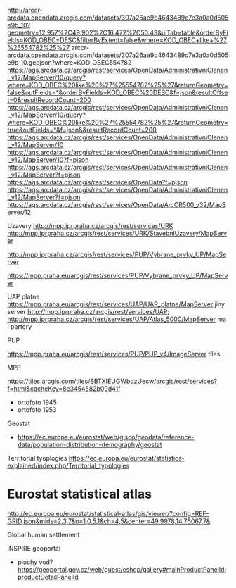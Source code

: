 http://arccr-arcdata.opendata.arcgis.com/datasets/307a26ae9b4643489c7e3a0a0d505e9b_10?geometry=12.957%2C49.902%2C16.472%2C50.43&uiTab=table&orderByFields=KOD_OBEC+DESC&filterByExtent=false&where=KOD_OBEC+like+%27%25554782%25%27
arccr-arcdata.opendata.arcgis.com/datasets/307a26ae9b4643489c7e3a0a0d505e9b_10.geojson?where=KOD_OBEC554782
https://ags.arcdata.cz/arcgis/rest/services/OpenData/AdministrativniCleneni_v12/MapServer/10/query?where=KOD_OBEC%20like%20%27%25554782%25%27&returnGeometry=false&outFields=*&orderByFields=KOD_OBEC%20DESC&f=json&resultOffset=0&resultRecordCount=200
https://ags.arcdata.cz/arcgis/rest/services/OpenData/AdministrativniCleneni_v12/MapServer/10/query?where=KOD_OBEC%20like%20%27%25554782%25%27&returnGeometry=true&outFields=*&f=json&&resultRecordCount=200
https://ags.arcdata.cz/arcgis/rest/services/OpenData/AdministrativniCleneni_v12/MapServer/10
https://ags.arcdata.cz/arcgis/rest/services/OpenData/AdministrativniCleneni_v12/MapServer/10?f=pjson
https://ags.arcdata.cz/arcgis/rest/services/OpenData/AdministrativniCleneni_v12/MapServer?f=pjson
https://ags.arcdata.cz/arcgis/rest/services/OpenData?f=pjson
https://ags.arcdata.cz/arcgis/rest/services/OpenData/AdministrativniCleneni_v12/MapServer?f=pjson
https://ags.arcdata.cz/arcgis/rest/services/OpenData/ArcCR500_v32/MapServer/12

Uzavery
http://mpp.iprpraha.cz/arcgis/rest/services/URK
http://mpp.iprpraha.cz/arcgis/rest/services/URK/StavebniUzavery/MapServer

http://mpp.iprpraha.cz/arcgis/rest/services/PUP/Vybrane_prvky_UP/MapServer

https://mpp.praha.eu/arcgis/rest/services/PUP/Vybrane_prvky_UP/MapServer

UAP
platne https://mpp.praha.eu/arcgis/rest/services/UAP/UAP_platne/MapServer
jiny server http://mpp.iprpraha.cz/arcgis/rest/services/UAP; http://mpp.iprpraha.cz/arcgis/rest/services/UAP/Atlas_5000/MapServer ma i partery

PUP

https://mpp.praha.eu/arcgis/rest/services/PUP/PUP_v4/ImageServer tiles

MPP

https://tiles.arcgis.com/tiles/SBTXIEUGWbqzUecw/arcgis/rest/services?f=html&cacheKey=8e3454582b09d41f

- ortofoto 1945
- ortofoto 1953

Geostat

- https://ec.europa.eu/eurostat/web/gisco/geodata/reference-data/population-distribution-demography/geostat

Territorial tyoplogies https://ec.europa.eu/eurostat/statistics-explained/index.php/Territorial_typologies

# Eurostat statistical atlas

http://ec.europa.eu/eurostat/statistical-atlas/gis/viewer/?config=REF-GRID.json&mids=2,3,7&o=1,0.5,1&ch=4,5&center=49.9978,14.76067,7&

Global human settlement

INSPIRE geoportál

- plochy vod? https://geoportal.gov.cz/web/guest/eshop/gallery#mainProductPanelId:productDetailPanelId

